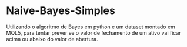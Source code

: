 # Naive-Bayes-Simples

Utilizando o algoritmo de Bayes em python e um dataset montado em MQL5, para tentar prever se o valor de fechamento de um ativo vai ficar acima ou abaixo do valor de abertura.
